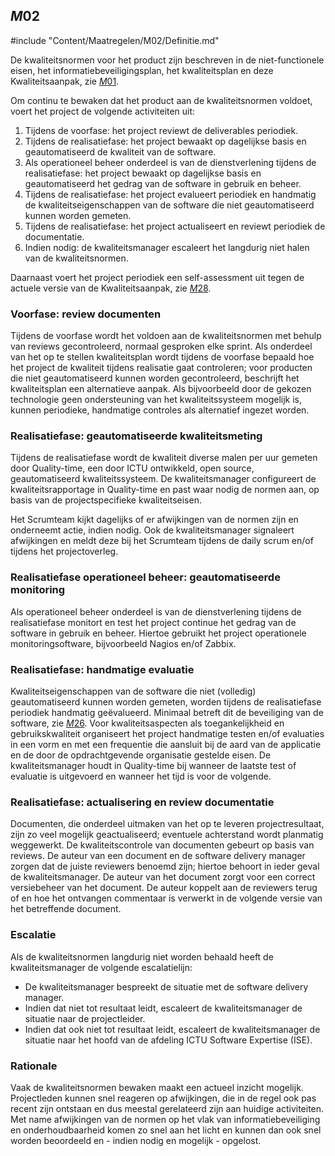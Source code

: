 ## $M02$

#include "Content/Maatregelen/M02/Definitie.md"

De kwaliteitsnormen voor het product zijn beschreven in de niet-functionele eisen, het informatiebeveiligingsplan, het kwaliteitsplan en deze Kwaliteitsaanpak, zie [$M01$](#m01).

Om continu te bewaken dat het product aan de kwaliteitsnormen voldoet, voert het project de volgende activiteiten uit:

1. Tijdens de voorfase: het project reviewt de deliverables periodiek.
1. Tijdens de realisatiefase: het project bewaakt op dagelijkse basis en geautomatiseerd de kwaliteit van de software.
1. Als operationeel beheer onderdeel is van de dienstverlening tijdens de realisatiefase: het project bewaakt op dagelijkse basis en geautomatiseerd het gedrag van de software in gebruik en beheer.
1. Tijdens de realisatiefase: het project evalueert periodiek en handmatig de kwaliteitseigenschappen van de software die niet geautomatiseerd kunnen worden gemeten.
1. Tijdens de realisatiefase: het project actualiseert en reviewt periodiek de documentatie.
1. Indien nodig: de kwaliteitsmanager escaleert het langdurig niet halen van de kwaliteitsnormen.

Daarnaast voert het project periodiek een self-assessment uit tegen de actuele versie van de Kwaliteitsaanpak, zie [$M28$](#m28).

### Voorfase: review documenten

Tijdens de voorfase wordt het voldoen aan de kwaliteitsnormen met behulp van reviews gecontroleerd, normaal gesproken elke sprint. Als onderdeel van het op te stellen kwaliteitsplan wordt tijdens de voorfase bepaald hoe het project de kwaliteit tijdens realisatie gaat controleren; voor producten die niet geautomatiseerd kunnen worden gecontroleerd, beschrijft het kwaliteitsplan een alternatieve aanpak. Als bijvoorbeeld door de gekozen technologie geen ondersteuning van het kwaliteitssysteem mogelijk is, kunnen periodieke, handmatige controles als alternatief ingezet worden.

### Realisatiefase: geautomatiseerde kwaliteitsmeting

Tijdens de realisatiefase wordt de kwaliteit diverse malen per uur gemeten door Quality-time, een door ICTU ontwikkeld, open source, geautomatiseerd kwaliteitssysteem. De kwaliteitsmanager configureert de kwaliteitsrapportage in Quality-time en past waar nodig de normen aan, op basis van de projectspecifieke kwaliteitseisen.

Het Scrumteam kijkt dagelijks of er afwijkingen van de normen zijn en onderneemt actie, indien nodig. Ook de kwaliteitsmanager signaleert afwijkingen en meldt deze bij het Scrumteam tijdens de daily scrum en/of tijdens het projectoverleg.

### Realisatiefase operationeel beheer: geautomatiseerde monitoring

Als operationeel beheer onderdeel is van de dienstverlening tijdens de realisatiefase monitort en test het project continue het gedrag van de software in gebruik en beheer. Hiertoe gebruikt het project operationele monitoringsoftware, bijvoorbeeld Nagios en/of Zabbix.

### Realisatiefase: handmatige evaluatie

Kwaliteitseigenschappen van de software die niet (volledig) geautomatiseerd kunnen worden gemeten, worden tijdens de realisatiefase periodiek handmatig geëvalueerd. Minimaal betreft dit de beveiliging van de software, zie [$M26$](#m26). Voor kwaliteitsaspecten als toegankelijkheid en gebruikskwaliteit organiseert het project handmatige testen en/of evaluaties in een vorm en met een frequentie die aansluit bij de aard van de applicatie en de door de opdrachtgevende organisatie gestelde eisen. De kwaliteitsmanager houdt in Quality-time bij wanneer de laatste test of evaluatie is uitgevoerd en wanneer het tijd is voor de volgende.

### Realisatiefase: actualisering en review documentatie

Documenten, die onderdeel uitmaken van het op te leveren projectresultaat, zijn zo veel mogelijk geactualiseerd; eventuele achterstand wordt planmatig weggewerkt. De kwaliteitscontrole van documenten gebeurt op basis van reviews. De auteur van een document en de software delivery manager zorgen dat de juiste reviewers benoemd zijn; hiertoe behoort in ieder geval de kwaliteitsmanager. De auteur van het document zorgt voor een correct versiebeheer van het document. De auteur koppelt aan de reviewers terug of en hoe het ontvangen commentaar is verwerkt in de volgende versie van het betreffende document.

### Escalatie

Als de kwaliteitsnormen langdurig niet worden behaald heeft de kwaliteitsmanager de volgende escalatielijn:

* De kwaliteitsmanager bespreekt de situatie met de software delivery manager.
* Indien dat niet tot resultaat leidt, escaleert de kwaliteitsmanager de situatie naar de projectleider.
* Indien dat ook niet tot resultaat leidt, escaleert de kwaliteitsmanager de situatie naar het hoofd van de afdeling ICTU Software Expertise (ISE).

### Rationale

Vaak de kwaliteitsnormen bewaken maakt een actueel inzicht mogelijk. Projectleden kunnen snel reageren op afwijkingen, die in de regel ook pas recent zijn ontstaan en dus meestal gerelateerd zijn aan huidige activiteiten. Met name afwijkingen van de normen op het vlak van informatiebeveiliging en onderhoudbaarheid komen zo snel aan het licht en kunnen dan ook snel worden beoordeeld en - indien nodig en mogelijk - opgelost.
